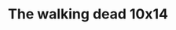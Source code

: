 ---
layout: episodios
title: "The walking dead 10x14"
url_serie_padre: 'the-walking-dead/temporada-10'
category: 'series'
capitulo: 'yes'
anio: '2019'
prev: 'capitulo-13'
proximo: 'capitulo-15'
sandbox: allow-same-origin allow-forms
idioma: 'Subtitulado'
reproductor: 'fembed'
calidad: 'Full HD'
image_banner: 'https://res.cloudinary.com/imbriitneysam/image/upload/v1546545022/reason1-banner-min.jpg'
reproductores_otros: ["https://player.premiumstream.live/player.php?id=MjA2NA&sub=https://sub.cuevana2.io/vtt-sub/sub7/The.Walking.Dead.10x14.vtt","Subtitulado","https://gdriveplayer.me/embed2.php?link=hyCSq3rKElG9VBzBmFAjZg%252BvBhHr6%252B6MCHhJf0D%252BY2G92fbznm7f79FEbvHAKxoGVoYv%252FV1yFuvLSxMg%252BkG%252FKIvXh6fp4YFyRBfK0D7Qs764dSBEw0fW%252BQ3pmogbov9Eb4iRCx1WFMKqeEbu1GMKWUkIMNmP6E%252BHAgmE6LViL3l1j2QSo4cfvVnypObmGgt1VfY8vi0yBlcK%252F3Tq26qNLH","Subtitulado"]
reproductores_fembed: ["https://feurl.com/v/m-8x5c58jg4wlm6","Subtitulado","https://www.seriemega.site/v/jlg42idk4-ywl0z","Subtitulado","https://feurl.com/v/x45kli5re745j58","Subtitulado"]
tags:
- Terror
---